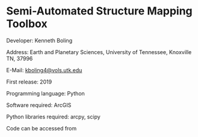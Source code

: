 # Semi-Automated Structure Mapping Toolbox

Developer: Kenneth Boling

Address: Earth and Planetary Sciences, University of Tennessee, Knoxville TN, 37996

E-Mail: kboling4@vols.utk.edu

First release: 2019

Programming language: Python

Software required: ArcGIS

Python libraries required: arcpy, scipy

Code can be accessed from
